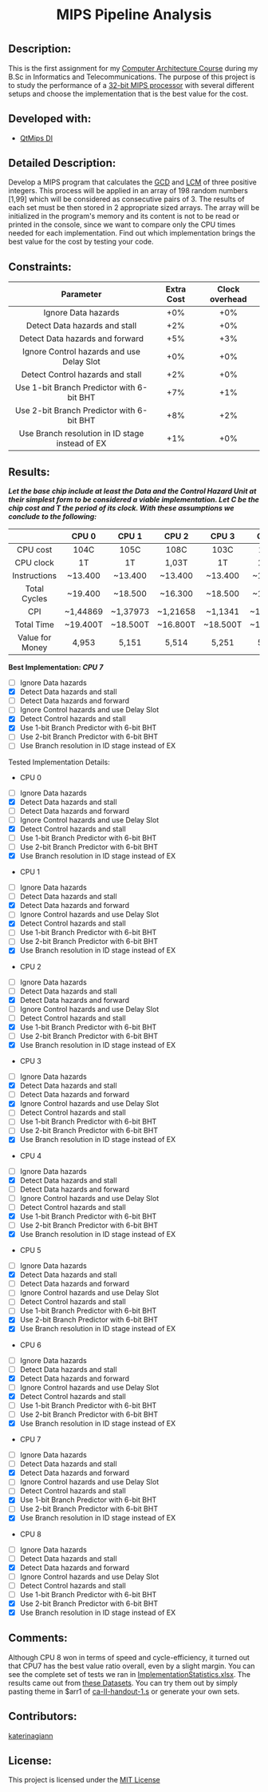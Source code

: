 <h1 align="center"> MIPS Pipeline Analysis <h1>

  <h2> Description: </h2>

  This is the first assignment for my [Computer Architecture Course](https://www.di.uoa.gr/en/studies/undergraduate/114) during my B.Sc in Informatics and Telecommunications.
  The purpose of this project is to study the performance of a [32-bit MIPS processor](https://en.wikipedia.org/wiki/MIPS_architecture) with several different setups and choose the implementation that is the best value for the cost.
  
  <h2> Developed with: </h2>
  
  * [QtMips DI](https://github.com/kchasialis/QtMips-Di)
  
  <h2> Detailed Description: </h2>
  
  Develop a MIPS program that calculates the [GCD](https://en.wikipedia.org/wiki/Greatest_common_divisor) and [LCM](https://en.wikipedia.org/wiki/Least_common_multiple) of three positive integers. This process will be applied in an array of 198 random numbers [1,99] which will be considered as consecutive pairs of 3. The results of each set must be then stored in 2 appropriate sized arrays. The array will be initialized in the program's memory and its content is not to be read or printed in the console, since we want to compare only the CPU times needed for each implementation. Find out which implementation brings the best value for the cost by testing your code.
  
  <h2> Constraints: </h2>
  
  | Parameter         | Extra Cost         | Clock overhead     |
  | :---------------: | :----------------: | :----------------: |
  | Ignore Data hazards                            | +0% | +0% |
  | Detect Data hazards and stall                  | +2% | +0% |
  | Detect Data hazards and forward                | +5% | +3% |
  | Ignore Control hazards and use Delay Slot      | +0% | +0% |
  | Detect Control hazards and stall               | +2% | +0% |
  | Use 1-bit Branch Predictor with 6-bit BHT       | +7% | +1% |
  | Use 2-bit Branch Predictor with 6-bit BHT       | +8% | +2% |
  | Use Branch resolution in ID stage instead of EX | +1% | +0% |
  
  <h2> Results: </h2>
  
  ***Let the base chip include at least the Data and the Control Hazard Unit at their simplest form to be considered a viable implementation. Let C be the chip cost and T the period of its clock. With these assumptions we conclude to the following:***
  
  |                 | CPU 0    | CPU 1    | CPU 2    | CPU 3    | CPU 4    | CPU 5    | CPU 6    | CPU 7    | CPU 8    |
  | :-------------: | :------: | :------: | :------: | :------: | :------: | :------: | :------: | :------: | :------: |
  | CPU cost        | 104C     | 105C     | 108C     | 103C     | 110C     | 111C     | 106C     | 113C     | 114C     |
  | CPU clock       | 1T       | 1T       | 1,03T    | 1T       | 1,01T    | 1,02T    | 1,03T    | 1,04T    | 1,05T    |
  | Instructions    | ~13.400  | ~13.400  | ~13.400  | ~13.400  | ~13.400  | ~13.400  | ~16.300  | ~13.400  | ~13.400  |
  | Total Cycles    | ~19.400  | ~18.500  | ~16.300  | ~18.500  | ~16.850  | ~16.650  | ~16.300  | ~14.200  | ~14.000  |
  | CPI             | ~1,44869 | ~1,37973 | ~1,21658 | ~1,1341  | ~1,25711 | ~1,24240 | 1        | ~1,05955 | ~1,04485 |
  | Total Time      | ~19.400T | ~18.500T | ~16.800Τ | ~18.500T | ~17.000T | ~16.985T | ~16.795T | ~14.770T | ~14.700T |
  | Value for Money | 4,953    | 5,151    | 5,514    | 5,251    | 5,343    | 5,305    | 5,618    | 5,933    | 5,967    |
    
  <strong>Best Implementation: ***CPU 7***</strong>
  
  - [ ] Ignore Data hazards
  - [X] Detect Data hazards and stall
  - [ ] Detect Data hazards and forward
  - [ ] Ignore Control hazards and use Delay Slot
  - [X] Detect Control hazards and stall
  - [X] Use 1-bit Branch Predictor with 6-bit BHT
  - [ ] Use 2-bit Branch Predictor with 6-bit BHT
  - [ ] Use Branch resolution in ID stage instead of EX
  
  Tested Implementation Details:
  
  * CPU 0
  - [ ] Ignore Data hazards
  - [X] Detect Data hazards and stall
  - [ ] Detect Data hazards and forward
  - [ ] Ignore Control hazards and use Delay Slot
  - [X] Detect Control hazards and stall
  - [ ] Use 1-bit Branch Predictor with 6-bit BHT
  - [ ] Use 2-bit Branch Predictor with 6-bit BHT
  - [X] Use Branch resolution in ID stage instead of EX

  * CPU 1
  - [ ] Ignore Data hazards
  - [ ] Detect Data hazards and stall
  - [X] Detect Data hazards and forward
  - [ ] Ignore Control hazards and use Delay Slot
  - [X] Detect Control hazards and stall
  - [ ] Use 1-bit Branch Predictor with 6-bit BHT
  - [ ] Use 2-bit Branch Predictor with 6-bit BHT
  - [X] Use Branch resolution in ID stage instead of EX

  * CPU 2
  - [ ] Ignore Data hazards
  - [ ] Detect Data hazards and stall
  - [X] Detect Data hazards and forward
  - [ ] Ignore Control hazards and use Delay Slot
  - [ ] Detect Control hazards and stall
  - [X] Use 1-bit Branch Predictor with 6-bit BHT
  - [ ] Use 2-bit Branch Predictor with 6-bit BHT
  - [X] Use Branch resolution in ID stage instead of EX

  * CPU 3
  - [ ] Ignore Data hazards
  - [X] Detect Data hazards and stall
  - [ ] Detect Data hazards and forward
  - [X] Ignore Control hazards and use Delay Slot
  - [ ] Detect Control hazards and stall
  - [ ] Use 1-bit Branch Predictor with 6-bit BHT
  - [ ] Use 2-bit Branch Predictor with 6-bit BHT
  - [X] Use Branch resolution in ID stage instead of EX

  * CPU 4
  - [ ] Ignore Data hazards
  - [X] Detect Data hazards and stall
  - [ ] Detect Data hazards and forward
  - [ ] Ignore Control hazards and use Delay Slot
  - [ ] Detect Control hazards and stall
  - [X] Use 1-bit Branch Predictor with 6-bit BHT
  - [ ] Use 2-bit Branch Predictor with 6-bit BHT
  - [X] Use Branch resolution in ID stage instead of EX

  * CPU 5
  - [ ] Ignore Data hazards
  - [X] Detect Data hazards and stall
  - [ ] Detect Data hazards and forward
  - [ ] Ignore Control hazards and use Delay Slot
  - [ ] Detect Control hazards and stall
  - [ ] Use 1-bit Branch Predictor with 6-bit BHT
  - [X] Use 2-bit Branch Predictor with 6-bit BHT
  - [X] Use Branch resolution in ID stage instead of EX

  * CPU 6
  - [ ] Ignore Data hazards
  - [ ] Detect Data hazards and stall
  - [X] Detect Data hazards and forward
  - [ ] Ignore Control hazards and use Delay Slot
  - [X] Detect Control hazards and stall
  - [ ] Use 1-bit Branch Predictor with 6-bit BHT
  - [ ] Use 2-bit Branch Predictor with 6-bit BHT
  - [X] Use Branch resolution in ID stage instead of EX

  * CPU 7
  - [ ] Ignore Data hazards
  - [ ] Detect Data hazards and stall
  - [X] Detect Data hazards and forward
  - [ ] Ignore Control hazards and use Delay Slot
  - [ ] Detect Control hazards and stall
  - [X] Use 1-bit Branch Predictor with 6-bit BHT
  - [ ] Use 2-bit Branch Predictor with 6-bit BHT
  - [X] Use Branch resolution in ID stage instead of EX

  * CPU 8
  - [ ] Ignore Data hazards
  - [ ] Detect Data hazards and stall
  - [X] Detect Data hazards and forward
  - [ ] Ignore Control hazards and use Delay Slot
  - [ ] Detect Control hazards and stall
  - [ ] Use 1-bit Branch Predictor with 6-bit BHT
  - [X] Use 2-bit Branch Predictor with 6-bit BHT
  - [X] Use Branch resolution in ID stage instead of EX 

  <h2> Comments: </h2>
  
  Although CPU 8 won in terms of speed and cycle-efficiency, it turned out that CPU7 has the best value ratio overall, even by a slight margin. You can see the complete set of tests we ran in [ImplementationStatistics.xlsx](https://github.com/john-fotis/MIPS-Pipeline-Analysis/blob/main/Implementation%20Statistics.xlsx). The results came out from [these Datasets](https://github.com/john-fotis/MIPS-Pipeline-Analysis/tree/main/Datasets). You can try them out by simply pasting theme in $arr1 of [ca-II-handout-1.s](https://github.com/john-fotis/MIPS-Pipeline-Analysis/blob/main/ca-II-handout-1.s) or generate your own sets.
  
  <h2> Contributors: </h2>
  
  [katerinagiann](https://github.com/katerinagiann)
  
  <h2> License: </h2>
  
  This project is licensed under the [MIT License](https://github.com/john-fotis/MIPS-Pipeline-Analysis/blob/main/LICENSE.md)
